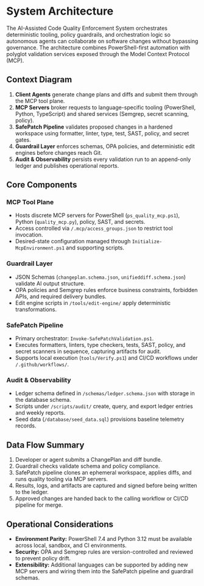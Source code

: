 # System Architecture

The AI-Assisted Code Quality Enforcement System orchestrates deterministic tooling,
policy guardrails, and orchestration logic so autonomous agents can collaborate on
software changes without bypassing governance. The architecture combines
PowerShell-first automation with polyglot validation services exposed through the
Model Context Protocol (MCP).

## Context Diagram

1. **Client Agents** generate change plans and diffs and submit them through the MCP
   tool plane.
2. **MCP Servers** broker requests to language-specific tooling (PowerShell,
   Python, TypeScript) and shared services (Semgrep, secret scanning, policy).
3. **SafePatch Pipeline** validates proposed changes in a hardened workspace using
   formatter, linter, type, test, SAST, policy, and secret gates.
4. **Guardrail Layer** enforces schemas, OPA policies, and deterministic edit
   engines before changes reach Git.
5. **Audit & Observability** persists every validation run to an append-only
   ledger and publishes operational reports.

## Core Components

### MCP Tool Plane
- Hosts discrete MCP servers for PowerShell (`ps_quality_mcp.ps1`), Python
  (`quality_mcp.py`), policy, SAST, and secrets.
- Access controlled via `/.mcp/access_groups.json` to restrict tool invocation.
- Desired-state configuration managed through `Initialize-McpEnvironment.ps1` and
  supporting scripts.

### Guardrail Layer
- JSON Schemas (`changeplan.schema.json`, `unifieddiff.schema.json`) validate AI
  output structure.
- OPA policies and Semgrep rules enforce business constraints, forbidden APIs,
  and required delivery bundles.
- Edit engine scripts in `/tools/edit-engine/` apply deterministic transformations.

### SafePatch Pipeline
- Primary orchestrator: `Invoke-SafePatchValidation.ps1`.
- Executes formatters, linters, type checkers, tests, SAST, policy, and secret
  scanners in sequence, capturing artifacts for audit.
- Supports local execution (`tools/Verify.ps1`) and CI/CD workflows under
  `/.github/workflows/`.

### Audit & Observability
- Ledger schema defined in `/schemas/ledger.schema.json` with storage in the
  database schema.
- Scripts under `/scripts/audit/` create, query, and export ledger entries and
  weekly reports.
- Seed data (`/database/seed_data.sql`) provisions baseline telemetry records.

## Data Flow Summary
1. Developer or agent submits a ChangePlan and diff bundle.
2. Guardrail checks validate schema and policy compliance.
3. SafePatch pipeline clones an ephemeral workspace, applies diffs, and runs
   quality tooling via MCP servers.
4. Results, logs, and artifacts are captured and signed before being written to
   the ledger.
5. Approved changes are handed back to the calling workflow or CI/CD pipeline for
   merge.

## Operational Considerations
- **Environment Parity:** PowerShell 7.4 and Python 3.12 must be available across
  local, sandbox, and CI environments.
- **Security:** OPA and Semgrep rules are version-controlled and reviewed to
  prevent policy drift.
- **Extensibility:** Additional languages can be supported by adding new MCP
  servers and wiring them into the SafePatch pipeline and guardrail schemas.
